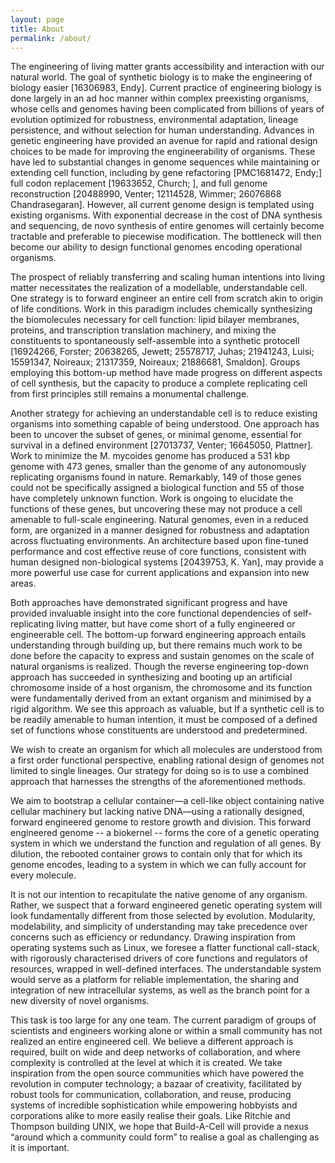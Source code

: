 ```yaml
---
layout: page
title: About
permalink: /about/
---
```


The engineering of living matter grants accessibility and interaction with our natural world. The goal of synthetic biology is to make the engineering of biology easier [16306983, Endy]. Current practice of engineering biology is done largely in an ad hoc manner within complex preexisting organisms, whose cells and genomes having been complicated from billions of years of evolution optimized for robustness, environmental adaptation, lineage persistence, and without selection for human understanding. Advances in genetic engineering have provided an avenue for rapid and rational design choices to be made for improving the engineerability of organisms. These have led to substantial changes in genome sequences while maintaining or extending cell function, including by gene refactoring [PMC1681472, Endy;] full codon replacement [19633652, Church; ], and full genome reconstruction [20488990, Venter; 12114528, Wimmer; 26076868 Chandrasegaran]. However, all current genome design is templated using existing organisms. With exponential decrease in the cost of DNA synthesis and sequencing, de novo synthesis of entire genomes will certainly become tractable and preferable to piecewise modification. The bottleneck will then become our ability to design functional genomes encoding operational organisms.  
 
The prospect of reliably transferring and scaling human intentions into living matter necessitates the realization of a modellable, understandable cell. One strategy is to forward engineer an entire cell from scratch akin to origin of life conditions. Work in this paradigm includes chemically synthesizing the biomolecules necessary for cell function: lipid bilayer membranes, proteins, and transcription translation machinery, and mixing the constituents to spontaneously self-assemble into a synthetic protocell [16924266, Forster; 20638265, Jewett; 25578717, Juhas; 21941243, Luisi; 15591347, Noireaux; 21317359, Noireaux; 21886681, Smaldon]. Groups employing this bottom-up method have made progress on different aspects of cell synthesis, but the capacity to produce a complete replicating cell from first principles still remains a monumental challenge.


Another strategy for achieving an understandable cell is to reduce existing organisms into something capable of being understood. One approach has been to uncover the subset of genes, or minimal genome, essential for survival in a defined environment [27013737, Venter; 16645050, Plattner]. Work to minimize the M. mycoides genome has produced a 531 kbp genome with 473 genes, smaller than the genome of any autonomously replicating organisms found in nature. Remarkably, 149 of those genes could not be specifically assigned a biological function and 55 of those have completely unknown function. Work is ongoing to elucidate the functions of these genes, but uncovering these may not produce a cell amenable to full-scale engineering. Natural genomes, even in a reduced form, are organized in a manner designed for robustness and adaptation across fluctuating environments. An architecture based upon fine-tuned performance and cost effective reuse of core functions, consistent with human designed non-biological systems [20439753, K. Yan], may provide a more powerful use case for current applications and expansion into new areas.


Both approaches have demonstrated significant progress and have provided invaluable insight into the core functional dependencies of self-replicating living matter, but have come short of a fully engineered or engineerable cell. The bottom-up forward engineering approach entails understanding through building up, but there remains much work to be done before the capacity to express and sustain genomes on the scale of natural organisms is realized. Though the reverse engineering top-down approach has succeeded in synthesizing and booting up an artificial chromosome inside of a host organism, the chromosome and its function were fundamentally derived from an extant organism and minimised by a rigid algorithm. We see this approach as valuable, but  If a synthetic cell is to be readily amenable to human intention, it must be composed of a defined set of functions whose constituents are understood and predetermined.


We wish to create an organism for which all molecules are understood from a first order functional perspective, enabling rational design of genomes not limited to single lineages. Our strategy for doing so is to use a combined approach that harnesses the strengths of the aforementioned methods. 


We aim to bootstrap a cellular container—a cell-like object containing native cellular machinery but lacking native DNA—using a rationally designed, forward engineered genome to restore growth and division. This forward engineered genome -- a biokernel -- forms the core of a genetic operating system in which we understand the function and regulation of all genes. By dilution, the rebooted container grows to contain only that for which its genome encodes, leading to a system in which we can fully account for every molecule.


It is not our intention to recapitulate the native genome of any organism. Rather, we suspect that a forward engineered genetic operating system will look fundamentally different from those selected by evolution. Modularity, modelability, and simplicity of understanding may take precedence over concerns such as efficiency or redundancy. Drawing inspiration from operating systems such as Linux, we foresee a flatter functional call-stack, with rigorously characterised drivers of core functions and regulators of resources, wrapped in well-defined interfaces. The understandable system would serve as a platform for reliable implementation, the sharing and integration of new intracellular systems, as well as the branch point for a new diversity of novel organisms.


This task is too large for any one team. The current paradigm of groups of scientists and engineers working alone or within a small community has not realized an entire engineered cell. We believe a different approach is required, built on wide and deep networks of collaboration, and where complexity is controlled at the level at which it is created. We take inspiration from the open source communities which have powered the revolution in computer technology; a bazaar of creativity, facilitated by robust tools for communication, collaboration, and reuse, producing systems of incredible sophistication while empowering hobbyists and corporations alike to more easily realise their goals. Like Ritchie and Thompson building UNIX, we hope that Build-A-Cell will provide a nexus “around which a community could form” to realise a goal as challenging as it is important.
